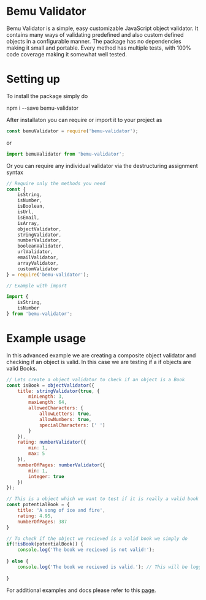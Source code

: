 # Bemu Validator
Bemu Validator is a simple, easy customizable JavaScript object validator. It contains many ways of validating predefined and also custom defined objects in a configurable manner. The package has no dependencies making it small and portable. Every method has multiple tests, with 100% code coverage making it somewhat well tested.

# Setting up
To install the package simply do

  npm i --save bemu-validator

After installaton you can require or import it to your project as
```javascript
const bemuValidator = require('bemu-validator');
```
or
```javascript
import bemuValidator from 'bemu-validator';
```
Or you can require any individual validator via the destructuring assignment syntax

```javascript
// Require only the methods you need
const {
    isString,
    isNumber,
    isBoolean,
    isUrl,
    isEmail,
    isArray,
    objectValidator,
    stringValidator,
    numberValidator,
    booleanValidator,
    urlValidator,
    emailValidator,
    arrayValidator,
    customValidator
} = require('bemu-validator');

// Example with import

import {
    isString,
    isNumber
} from 'bemu-validator';
```
# Example usage
In this advanced example we are creating a composite object validator and checking if an object is valid. In this case we are testing if a if objects are valid Books.
```javascript
// Lets create a object validator to check if an object is a Book
const isBook = objectValidator({
    title: stringValidator(true, {
        minLength: 3,
        maxLength: 64,
        allowedCharacters: {
            allowLetters: true,
            allowNumbers: true,
            specialCharacters: [' ']
        }
    }),
    rating: numberValidator({
        min: 1,
        max: 5
    }),
    numberOfPages: numberValidator({
        min: 1,
        integer: true
    })
});

// This is a object which we want to test if it is really a valid book
const potentialBook = {
    title: 'A song of ice and fire',
    rating: 4.95,
    numberOfPages: 387
}

// To check if the object we recieved is a valid book we simply do
if(!isBook(potentialBook)) {
    console.log('The book we recieved is not valid!');
    
} else {
    console.log('The book we recieved is valid.'); // This will be logged
    
}
```
For additional examples and docs please refer to this [page](https://please.stand/by).

